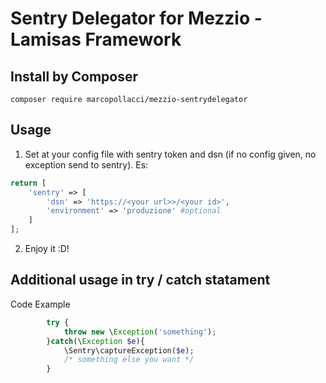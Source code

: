 # Sentry Delegator for Mezzio - Lamisas Framework

## Install by Composer
```
composer require marcopollacci/mezzio-sentrydelegator
```

## Usage

1) Set at your config file with sentry token and dsn (if no config given, no exception send to sentry). Es:
```php
return [
    'sentry' => [
        'dsn' => 'https://<your url>>/<your id>',
        'environment' => 'produzione' #optional
    ]
];
```
2) Enjoy it :D!

## Additional usage in try / catch statament

Code Example
```php
        try {
            throw new \Exception('something');
        }catch(\Exception $e){
            \Sentry\captureException($e);
            /* something else you want */
        }
```

